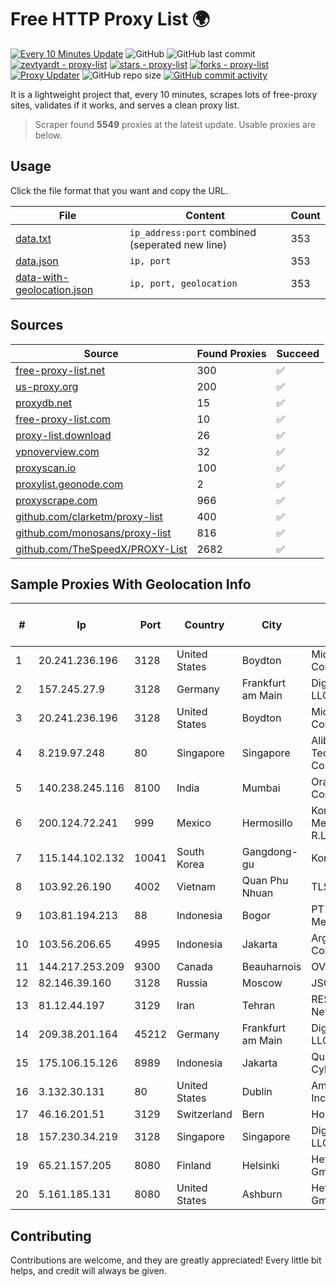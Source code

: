 
# Free HTTP Proxy List 🌍

[![Every 10 Minutes Update](https://github.com/mertguvencli/http-proxy-list/actions/workflows/main.yml/badge.svg?branch=main)](https://github.com/mertguvencli/http-proxy-list/actions/workflows/main.yml)
![GitHub](https://img.shields.io/github/license/mertguvencli/http-proxy-list)
![GitHub last commit](https://img.shields.io/github/last-commit/mertguvencli/http-proxy-list)
[![zevtyardt - proxy-list](https://img.shields.io/static/v1?label=zevtyardt&message=proxy-list&color=blue&logo=github)](https://github.com/zevtyardt/proxy-list "Go to GitHub repo")
[![stars - proxy-list](https://img.shields.io/github/stars/zevtyardt/proxy-list?style=social)](https://github.com/zevtyardt/proxy-list)
[![forks - proxy-list](https://img.shields.io/github/forks/zevtyardt/proxy-list?style=social)](https://github.com/zevtyardt/proxy-list)
[![Proxy Updater](https://github.com/zevtyardt/proxy-list/workflows/Proxy%20Updater/badge.svg)](https://github.com/zevtyardt/proxy-list/actions?query=workflow:"Proxy+Updater")
![GitHub repo size](https://img.shields.io/github/repo-size/zevtyardt/proxy-list)
[![GitHub commit activity](https://img.shields.io/github/commit-activity/m/zevtyardt/proxy-list?logo=commits)](https://github.com/zevtyardt/proxy-list/commits/main)

It is a lightweight project that, every 10 minutes, scrapes lots of free-proxy sites, validates if it works, and serves a clean proxy list.

> Scraper found **5549** proxies at the latest update. Usable proxies are below.

## Usage

Click the file format that you want and copy the URL.

|File|Content|Count|
|----|-------|-----|
|[data.txt](https://raw.githubusercontent.com/mertguvencli/http-proxy-list/main/proxy-list/data.txt)|`ip_address:port` combined (seperated new line)|353|
|[data.json](https://raw.githubusercontent.com/mertguvencli/http-proxy-list/main/proxy-list/data.json)|`ip, port`|353|
|[data-with-geolocation.json](https://raw.githubusercontent.com/mertguvencli/http-proxy-list/main/proxy-list/data-with-geolocation.json)|`ip, port, geolocation`|353|

## Sources

|Source|Found Proxies|Succeed|
|------|-------------|-------|
|[free-proxy-list.net](https://free-proxy-list.net)|300|✅|
|[us-proxy.org](https://www.us-proxy.org)|200|✅|
|[proxydb.net](http://proxydb.net)|15|✅|
|[free-proxy-list.com](https://free-proxy-list.com/?page=&port=&type%5B%5D=http&type%5B%5D=https&up_time=0&search=Search)|10|✅|
|[proxy-list.download](https://www.proxy-list.download/HTTP)|26|✅|
|[vpnoverview.com](https://vpnoverview.com/privacy/anonymous-browsing/free-proxy-servers)|32|✅|
|[proxyscan.io](https://www.proxyscan.io)|100|✅|
|[proxylist.geonode.com](https://proxylist.geonode.com/api/proxy-list?limit=300&page=1&sort_by=lastChecked&sort_type=desc&protocols=http,https)|2|✅|
|[proxyscrape.com](https://api.proxyscrape.com/v2/?request=displayproxies&protocol=http&timeout=10000&country=all&ssl=all&anonymity=all)|966|✅|
|[github.com/clarketm/proxy-list](https://raw.githubusercontent.com/clarketm/proxy-list/master/proxy-list-raw.txt)|400|✅|
|[github.com/monosans/proxy-list](https://raw.githubusercontent.com/monosans/proxy-list/main/proxies/http.txt)|816|✅|
|[github.com/TheSpeedX/PROXY-List](https://raw.githubusercontent.com/TheSpeedX/PROXY-List/master/http.txt)|2682|✅|


## Sample Proxies With Geolocation Info

|#|Ip|Port|Country|City|Internet Service Provider|
|-|--|----|-------|----|-------------------------|
|1|20.241.236.196|3128|United States|Boydton|Microsoft Corporation|
|2|157.245.27.9|3128|Germany|Frankfurt am Main|DigitalOcean, LLC|
|3|20.241.236.196|3128|United States|Boydton|Microsoft Corporation|
|4|8.219.97.248|80|Singapore|Singapore|Alibaba (US) Technology Co., Ltd.|
|5|140.238.245.116|8100|India|Mumbai|Oracle Corporation|
|6|200.124.72.241|999|Mexico|Hermosillo|Konecta de Mexico, S. de R.L. de C.V.|
|7|115.144.102.132|10041|South Korea|Gangdong-gu|Korea Telecom|
|8|103.92.26.190|4002|Vietnam|Quan Phu Nhuan|TLSOFT|
|9|103.81.194.213|88|Indonesia|Bogor|PT Rtiga Global Media|
|10|103.56.206.65|4995|Indonesia|Jakarta|Argon Data Communication|
|11|144.217.253.209|9300|Canada|Beauharnois|OVH SAS|
|12|82.146.39.160|3128|Russia|Moscow|JSC IOT|
|13|81.12.44.197|3129|Iran|Tehran|RESPINA Networks|
|14|209.38.201.164|45212|Germany|Frankfurt am Main|DigitalOcean, LLC|
|15|175.106.15.126|8989|Indonesia|Jakarta|Quantum Dist Cyber|
|16|3.132.30.131|80|United States|Dublin|Amazon.com, Inc.|
|17|46.16.201.51|3129|Switzerland|Bern|Hosteur SA|
|18|157.230.34.219|3128|Singapore|Singapore|DigitalOcean, LLC|
|19|65.21.157.205|8080|Finland|Helsinki|Hetzner Online GmbH|
|20|5.161.185.131|8080|United States|Ashburn|Hetzner Online GmbH|



## Contributing

Contributions are welcome, and they are greatly appreciated! Every
little bit helps, and credit will always be given.


